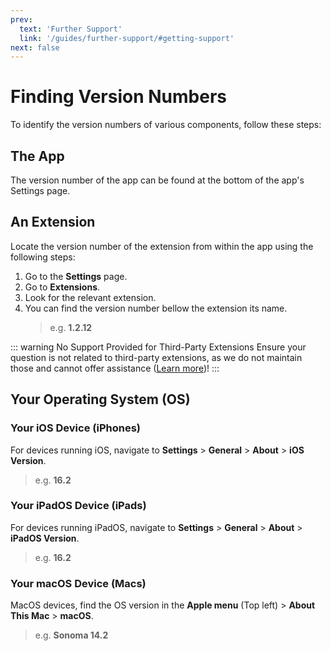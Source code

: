 ```yaml
---
prev:
  text: 'Further Support'
  link: '/guides/further-support/#getting-support'
next: false
---
```


# Finding Version Numbers

To identify the version numbers of various components, follow these steps:

## The App

The version number of the app can be found at the bottom of the app's Settings page.

## An Extension

Locate the version number of the extension from within the app using the following steps:

1. Go to the **Settings** page.
2. Go to **Extensions**.
3. Look for the relevant extension.
4. You can find the version number bellow the extension its name.
   > e.g. **1.2.12**

::: warning No Support Provided for Third-Party Extensions
Ensure your question is not related to third-party extensions, as we do not maintain those and cannot offer assistance ([Learn more](/getting-started/adding-content/third-party-extensions))!
:::

## Your Operating System (OS)

### Your iOS Device (iPhones)

For devices running iOS, navigate to **Settings** > **General** > **About** > **iOS Version**.

> e.g. **16.2**

### Your iPadOS Device (iPads)

For devices running iPadOS, navigate to **Settings** > **General** > **About** > **iPadOS Version**.

> e.g. **16.2**

### Your macOS Device (Macs)

MacOS devices, find the OS version in the **Apple menu** (Top left) > **About This Mac** > **macOS**.

> e.g. **Sonoma 14.2**
